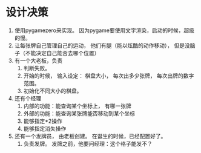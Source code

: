 
# 设计决策
1. 使用pygamezero来实现。 因为pygame要使用文字渲染，启动的时候，超级的慢。
2. 让每张牌自己管理自己的运动， 他们有腿（能以炫酷的动作移动）， 但是没脑子（不能决定自己能否去哪个位置）
3. 有一个大老板，负责
   1. 判断失败。
   2. 开始的时候， 输入设定： 棋盘大小， 每次出多少张牌， 每次出牌的数字范围。
   3. 初始化不同大小的棋盘。
4. 还有个经理
   1. 内部的功能：能查询某个坐标上， 有哪一张牌
   2. 外部的功能：能查询某张牌能否移动到某个坐标
   3. 能够指定*2操作
   4. 能够指定消失操作
5. 还有一个发牌员， 由老板创建。 在诞生的时候，已经配置好了。
   1. 负责发牌。 发牌之前，他要问经理：这个格子能发不？


